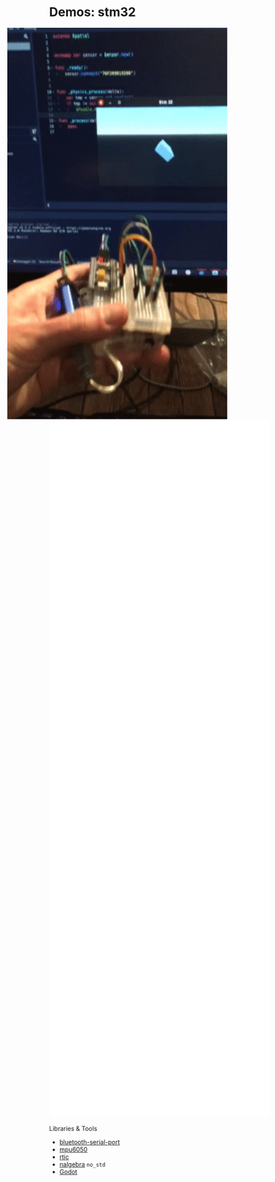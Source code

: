 # Demos: stm32

<img src="./gyro-demo.gif" style="float: right; margin-right: 10vw; width: 25vh;"/>

<img src="./quad-stm2.svg" style="height: 40vh; " />

Libraries & Tools

- [bluetooth-serial-port](https://crates.io/crates/bluetooth-serial-port)
- [mpu6050](https://crates.io/crates/mpu6050)
- [rtic](https://rtic.rs/)
- [nalgebra](https://crates.io/crates/nalgebra) `no_std`
- [Godot](https://godotengine.org/)


